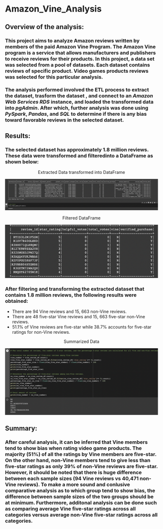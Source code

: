 # Amazon_Vine_Analysis

## Overview of the analysis:

### This project aims to analyze Amazon reviews written by members of the paid Amazon Vine Program. The Amazon Vine program is a service that allows manufacturers and publishers to receive reviews for their products. In this project, a data set was selected from a pool of datasets. Each dataset contains reviews of specific product. Video games products reviews was selected for this particular analysis. 

### The analysis performed involved the ETL process to extract the dataset, trasform the dataset , and connect to an *Amazon Web Services RDS* instance, and loaded the transformed data into *pgAdmin*. After which, further analysis was done using *PySpark*, *Pandas*, and *SQL* to determine if there is any bias toward favorable reviews in the selected dataset.

## Results:

### The selected dataset has approximately 1.8 million reviews. These data were transformed and filteredinto a DataFrame as shown below:

<p align="center">
   Extracted Data transformed into DataFrame
</p>

![This is an image](https://github.com/gmgarin/Amazon_Vine_Analysis/blob/8febc4db4c1849e54396ebee34d11c31302007a3/Resources/image1.png)

<p align="center">
   Filtered DataFrame
</p>

![This is an image](https://github.com/gmgarin/Amazon_Vine_Analysis/blob/1f61989655a8b7a72b04cc1f3a28fd4439d534e5/Resources/image2.png)

### After filtering and transforming the extracted dataset that contains 1.8 million reviews, the following results were obtained:
- There are 94 Vine reviews and 15, 663 non-Vine reviews.
- There are 48 five-star Vine reviews and 15, 663 five-star non-Vine reviews.
- 51.1% of Vine reviews are five-star while 38.7% accounts for five-star ratings for non-Vine reviews.

<p align="center">
   Summarized Data
</p>

![This is am image](https://github.com/gmgarin/Amazon_Vine_Analysis/blob/2b3e05990e7fd6610e5e86d1e4cf22ce8ee74476/Resources/image4.png)



## Summary:

### After careful analysis, it can be inferred that Vine members tend to show bias when rating video game products. The majority (51%) of all the ratings by Vine members are five-star. On the other hand, non-Vine members tend to give less than five-star ratings as only 39% of non-Vine reviews are five-star. However, it should be noted that there is huge difference between each sample sizes (94 Vine reviews vs 40,471 non-Vine reviews). To make a more sound and conlusive comparative analysis as to which group tend to show bias, the difference between sample sizes of the two groups should be at minimum. Furthermore, additonal analysis can be done such as comparing average Vine five-star ratings across all categories versus average non-Vine five-star ratings across all categories. 